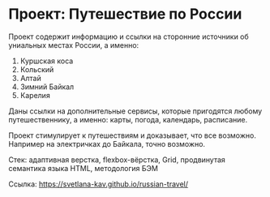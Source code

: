 # Проект: Путешествие по России

Проект содержит информацию и ссылки на сторонние источники об униальных местах России, а именно:
1. Куршская коса
2. Кольский
3. Алтай
4. Зимний Байкал
5. Карелия 

Даны ссылки на дополнительные сервисы, которые пригодятся любому путешественнику, а именно: карты, погода, календарь, расписание.

Проект стимулирует к путешествиям и доказывает, что все возможно. Например на электричках до Байкала, точно возможно.

Стек: адаптивная верстка, flexbox-вёрстка, Grid, продвинутая семантика языка HTML, методология БЭМ

Ссылка: https://svetlana-kav.github.io/russian-travel/
